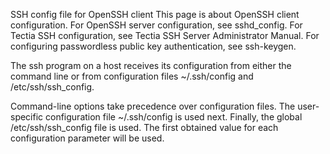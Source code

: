 

SSH config file for OpenSSH client
This page is about OpenSSH client configuration. For OpenSSH server configuration, see sshd_config. For Tectia SSH configuration, see Tectia SSH Server Administrator Manual. For configuring passwordless public key authentication, see ssh-keygen.

The ssh program on a host receives its configuration from either the command line or from configuration files ~/.ssh/config and /etc/ssh/ssh_config.

Command-line options take precedence over configuration files. The user-specific configuration file ~/.ssh/config is used next. Finally, the global /etc/ssh/ssh_config file is used. The first obtained value for each configuration parameter will be used.
